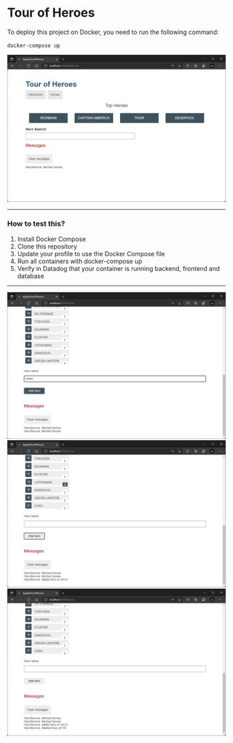 # Tour of Heroes
To deploy this project on Docker, you need to run the following command:

````aidl
docker-compose up
````
![Screenshot1](images/Screenshot.png)

--- 

### How to test this?

1. Install Docker Compose 
2. Clone this repository 
3. Update your profile to use the Docker Compose file 
4. Run all containers with docker-compose up 
5. Verify in Datadog that your container is running backend, frontend and database

--- 

![Screenshot2](images/Screenshot2.png)
![Screenshot3](images/Screenshot3.png)
![Screenshot4](images/Screenshot4.png)